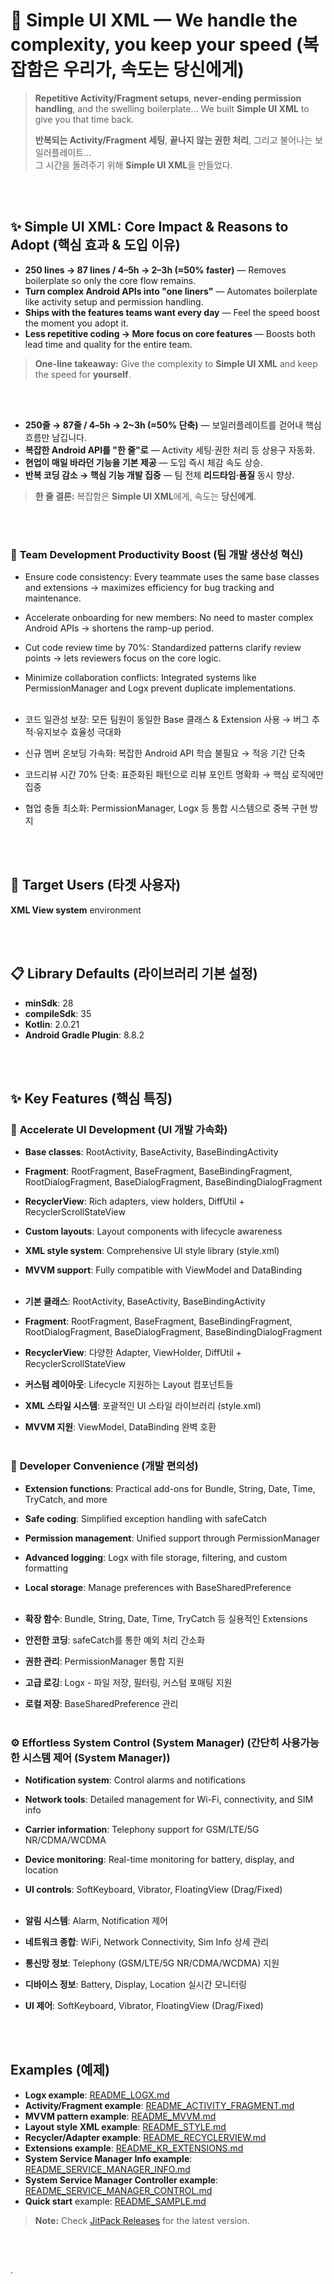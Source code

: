 # 🚀 Simple UI XML — We handle the complexity, you keep your speed (복잡함은 우리가, 속도는 당신에게)

> **Repetitive Activity/Fragment setups**, **never-ending permission handling**, and the swelling boilerplate...
> We built **Simple UI XML** to give you that time back.
>
> **반복되는 Activity/Fragment 세팅**, **끝나지 않는 권한 처리**, 그리고 불어나는 보일러플레이트...  
> 그 시간을 돌려주기 위해 **Simple UI XML**을 만들었다.

<br>
</br>

## ✨ Simple UI XML: Core Impact & Reasons to Adopt (핵심 효과 & 도입 이유)

- **250 lines → 87 lines / 4–5h → 2–3h (≈50% faster)** — Removes boilerplate so only the core flow remains.
- **Turn complex Android APIs into "one liners"** — Automates boilerplate like activity setup and permission handling.
- **Ships with the features teams want every day** — Feel the speed boost the moment you adopt it.
- **Less repetitive coding → More focus on core features** — Boosts both lead time and quality for the entire team.

> **One-line takeaway:** Give the complexity to **Simple UI XML** and keep the speed for **yourself**.

<br>
</br>

- **250줄 → 87줄 / 4–5h → 2~3h (≈50% 단축)** — 보일러플레이트를 걷어내 핵심 흐름만 남깁니다.
- **복잡한 Android API를 "한 줄"로** — Activity 세팅·권한 처리 등 상용구 자동화.
- **현업이 매일 바라던 기능을 기본 제공** — 도입 즉시 체감 속도 상승.
- **반복 코딩 감소 → 핵심 기능 개발 집중** — 팀 전체 **리드타임·품질** 동시 향상.

> **한 줄 결론:** 복잡함은 **Simple UI XML**에게, 속도는 **당신에게**.

<br>
</br>

### 👥 **Team Development Productivity Boost (팀 개발 생산성 혁신)**

- Ensure code consistency: Every teammate uses the same base classes and extensions → maximizes efficiency for bug tracking and maintenance.
- Accelerate onboarding for new members: No need to master complex Android APIs → shortens the ramp-up period.
- Cut code review time by 70%: Standardized patterns clarify review points → lets reviewers focus on the core logic.
- Minimize collaboration conflicts: Integrated systems like PermissionManager and Logx prevent duplicate implementations.
  <br>
  </br>

- 코드 일관성 보장: 모든 팀원이 동일한 Base 클래스 & Extension 사용 → 버그 추적·유지보수 효율성 극대화
- 신규 멤버 온보딩 가속화: 복잡한 Android API 학습 불필요 → 적응 기간 단축
- 코드리뷰 시간 70% 단축: 표준화된 패턴으로 리뷰 포인트 명확화 → 핵심 로직에만 집중
- 협업 충돌 최소화: PermissionManager, Logx 등 통합 시스템으로 중복 구현 방지

<br>
</br>

## 🎯 **Target Users (타겟 사용자)**

**XML View system** environment

<br>
</br>

## 📋 **Library Defaults (라이브러리 기본 설정)**

- **minSdk**: 28
- **compileSdk**: 35
- **Kotlin**: 2.0.21
- **Android Gradle Plugin**: 8.8.2


<br>
</br>

## ✨ **Key Features (핵심 특징)**

### 📱 **Accelerate UI Development (UI 개발 가속화)**

- **Base classes**: RootActivity, BaseActivity, BaseBindingActivity
- **Fragment**: RootFragment, BaseFragment, BaseBindingFragment, RootDialogFragment, BaseDialogFragment, BaseBindingDialogFragment
- **RecyclerView**: Rich adapters, view holders, DiffUtil + RecyclerScrollStateView
- **Custom layouts**: Layout components with lifecycle awareness
- **XML style system**: Comprehensive UI style library (style.xml)
- **MVVM support**: Fully compatible with ViewModel and DataBinding
  <br>
  </br>

- **기본 클래스**: RootActivity, BaseActivity, BaseBindingActivity
- **Fragment**: RootFragment, BaseFragment, BaseBindingFragment, RootDialogFragment, BaseDialogFragment, BaseBindingDialogFragment
- **RecyclerView**: 다양한 Adapter, ViewHolder, DiffUtil + RecyclerScrollStateView
- **커스텀 레이아웃**: Lifecycle 지원하는 Layout 컴포넌트들
- **XML 스타일 시스템**: 포괄적인 UI 스타일 라이브러리 (style.xml)
- **MVVM 지원**: ViewModel, DataBinding 완벽 호환
  <br>
  </br>

### 🔧 **Developer Convenience (개발 편의성)**

- **Extension functions**: Practical add-ons for Bundle, String, Date, Time, TryCatch, and more
- **Safe coding**: Simplified exception handling with safeCatch
- **Permission management**: Unified support through PermissionManager
- **Advanced logging**: Logx with file storage, filtering, and custom formatting
- **Local storage**: Manage preferences with BaseSharedPreference
  <br>
  </br>

- **확장 함수**: Bundle, String, Date, Time, TryCatch 등 실용적인 Extensions
- **안전한 코딩**: safeCatch를 통한 예외 처리 간소화
- **권한 관리**: PermissionManager 통합 지원
- **고급 로깅**: Logx - 파일 저장, 필터링, 커스텀 포매팅 지원
- **로컬 저장**: BaseSharedPreference 관리
  <br>
  </br>

### ⚙️ **Effortless System Control (System Manager) (간단히 사용가능한 시스템 제어 (System Manager))**

- **Notification system**: Control alarms and notifications
- **Network tools**: Detailed management for Wi-Fi, connectivity, and SIM info
- **Carrier information**: Telephony support for GSM/LTE/5G NR/CDMA/WCDMA
- **Device monitoring**: Real-time monitoring for battery, display, and location
- **UI controls**: SoftKeyboard, Vibrator, FloatingView (Drag/Fixed)
  <br>
  </br>

- **알림 시스템**: Alarm, Notification 제어
- **네트워크 종합**: WiFi, Network Connectivity, Sim Info 상세 관리
- **통신망 정보**: Telephony (GSM/LTE/5G NR/CDMA/WCDMA)  지원
- **디바이스 정보**: Battery, Display, Location 실시간 모니터링
- **UI 제어**: SoftKeyboard, Vibrator, FloatingView (Drag/Fixed)

<br>
</br>

## **Examples (예제)**

- **Logx example**: [README_LOGX.md](README_LOGX.md)
- **Activity/Fragment example**: [README_ACTIVITY_FRAGMENT.md](README_ACTIVITY_FRAGMENT.md)
- **MVVM pattern example**: [README_MVVM.md](README_MVVM.md)
- **Layout style XML example**: [README_STYLE.md](README_STYLE.md)
- **Recycler/Adapter example**: [README_RECYCLERVIEW.md](README_RECYCLERVIEW.md)
- **Extensions example**: [README_KR_EXTENSIONS.md](README_KR_EXTENSIONS.md)
- **System Service Manager Info example**: [README_SERVICE_MANAGER_INFO.md](README_SERVICE_MANAGER_INFO.md)
- **System Service Manager Controller example**: [README_SERVICE_MANAGER_CONTROL.md](README_SERVICE_MANAGER_CONTROL.md)
- **Quick start** example: [README_SAMPLE.md](README_SAMPLE.md)


> **Note:** Check [JitPack Releases](https://jitpack.io/#Rhpark/Simple_UI_XML) for the latest version.

<br>
</br>

.
